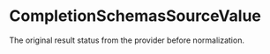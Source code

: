 # CompletionSchemasSourceValue

The original result status from the provider before normalization.

